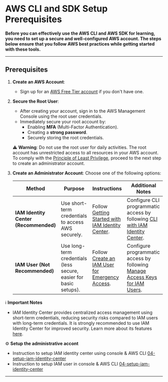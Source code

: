 # AWS CLI and SDK Setup Prerequisites

**Before you can effectively use the AWS CLI and AWS SDK for learning, you need to set up a secure and well-configured AWS account. The steps below ensure that you follow AWS best practices while getting started with these tools.**

---

## **Prerequisites**

1. **Create an AWS Account**:
   - Sign up for an [AWS Free Tier account](https://aws.amazon.com/free/) if you don't have one.

2. **Secure the Root User**:
   - After creating your account, sign in to the AWS Management Console using the root user credentials.
   - Immediately secure your root account by:
     - Enabling **MFA** (Multi-Factor Authentication).
     - Creating a **strong password**.
     - Securely storing the root credentials.

   ⚠️ **Warning**:
   Do not use the root user for daily activities. The root account has unrestricted access to all resources in your AWS account. To comply with the [Principle of Least Privilege](https://en.wikipedia.org/wiki/Principle_of_least_privilege), proceed to the next step to create an administrator account.

3. **Create an Administrator Account**:
   Choose one of the following options:

   | **Method**                         | **Purpose**                                                                 | **Instructions**                                                                                          | **Additional Notes**                                                                                   |
   |------------------------------------|-----------------------------------------------------------------------------|----------------------------------------------------------------------------------------------------------|-------------------------------------------------------------------------------------------------------|
   | **IAM Identity Center (Recommended)** | Use short-term credentials to access AWS securely.                          | Follow [Getting Started with IAM Identity Center](https://docs.aws.amazon.com/singlesignon/latest/userguide/getting-started.html). | Configure CLI programmatic access by following [CLI with IAM Identity Center](https://docs.aws.amazon.com/cli/latest/userguide/sso-configure.html). |
   | **IAM User (Not Recommended)**     | Use long-term credentials (less secure, easier for basic setups).           | Follow [Create an IAM User for Emergency Access](https://docs.aws.amazon.com/IAM/latest/UserGuide/id_users_create.html).            | Configure programmatic access by following [Manage Access Keys for IAM Users](https://docs.aws.amazon.com/IAM/latest/UserGuide/id_credentials_access-keys.html). |

ℹ️ **Important Notes**
- IAM Identity Center provides centralized access management using short-term credentials, reducing security risks compared to IAM users with long-term credentials. It is strongly recommended to use IAM Identity Center for improved security. Learn more about its features [here](https://docs.aws.amazon.com/singlesignon/latest/userguide/what-is.html#features).

⚙️ **Setup the administrative accont**
- Instruction to setup IAM identity center using console & AWS CLI [04-setup-iam-identity-center](./04-setup-iam-identity-center.md)
- Instruction to setup IAM user in console & AWS CLI [04-setup-iam-identity-center](./04-setup-iam-user.md)

---
